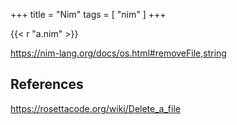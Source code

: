 +++
title = "Nim"
tags = [ "nim" ]
+++

{{< r "a.nim" >}}

<https://nim-lang.org/docs/os.html#removeFile,string>

## References

<https://rosettacode.org/wiki/Delete_a_file>
